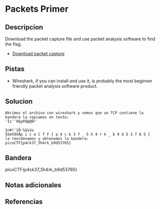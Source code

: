# Packets Primer
## Descripcion
Download the packet capture file and use packet analysis software to find the flag.

-   [Download packet capture](https://artifacts.picoctf.net/c/195/network-dump.flag.pcap)
## Pistas
- Wireshark, if you can install and use it, is probably the most beginner friendly packet analysis software product.
## Solucion
```
Abrimos el archivo con wireshark y vemos que un TCP contiene la bandera la copiamos en texto:
'Îs'¯9EpPÂ@@Ñ³

¾n#('ìÔ·½&¼öu
ÏéehðñÃp i c o C T F { p 4 c k 3 7 _ 5 h 4 r k _ b 9 d 5 3 7 6 5 }
la reordenamos y obtenemos la bandera:
picoCTF{p4ck37_5h4rk_b9d53765}
```

## Bandera

picoCTF{p4ck37_5h4rk_b9d53765}

## Notas adicionales

## Referencias
